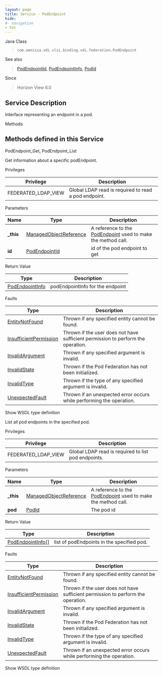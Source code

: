 ```yaml
---
layout: page
title: Service - PodEndpoint
hide:
#- navigation
- toc
---
```








Java Class
> `com.omnissa.vdi.vlsi.binding.vdi.federation.PodEndpoint`

See also
> [PodEndpointId](vdi.entity.PodEndpointId.md), [PodEndpointInfo](vdi.federation.PodEndpoint.PodEndpointInfo.md), [PodId](vdi.entity.PodId.md)

Since
> Horizon View 6.0





## Service Description

Interface representing an endpoint in a pod.

Methods

Methods defined in this Service
---
PodEndpoint_Get, PodEndpoint_List




Get information about a specific podEndpoint.

Privileges

Privilege |  Description
---|---
FEDERATED_LDAP_VIEW|  Global LDAP read is required to read a pod endpoint.



Parameters

Name| Type| Description
---|---|---
**_this**| [ManagedObjectReference](vmodl.ManagedObjectReference.md)|  A reference to the [PodEndpoint](vdi.federation.PodEndpoint.md) used to make the method call.
**id**| [PodEndpointId](vdi.entity.PodEndpointId.md)|  id of the pod endpoint to get




Return Value

Type |  Description
---|---
[PodEndpointInfo](vdi.federation.PodEndpoint.PodEndpointInfo.md)| podEndpointInfo for the endpoint



Faults

Type |  Description
---|---
[EntityNotFound](vdi.fault.EntityNotFound.md)| Thrown if any specified entity cannot be found.
[InsufficientPermission](vdi.fault.InsufficientPermission.md)| Thrown if the user does not have sufficient permission to perform the operation.
[InvalidArgument](vdi.fault.InvalidArgument.md)| Thrown if any specified argument is invalid.
[InvalidState](vdi.fault.InvalidState.md)| Thrown if the Pod Federation has not been initialized.
[InvalidType](vdi.fault.InvalidType.md)| Thrown if the type of any specified argument is invalid.
[UnexpectedFault](vdi.fault.UnexpectedFault.md)| Thrown if an unexpected error occurs while performing the operation.

Show WSDL type definition







List all pod endpoints in the specified pod.

Privileges

Privilege |  Description
---|---
FEDERATED_LDAP_VIEW|  Global LDAP read is required to list pod endpoints.



Parameters

Name| Type| Description
---|---|---
**_this**| [ManagedObjectReference](vmodl.ManagedObjectReference.md)|  A reference to the [PodEndpoint](vdi.federation.PodEndpoint.md) used to make the method call.
**pod**| [PodId](vdi.entity.PodId.md)|  The pod id




Return Value

Type |  Description
---|---
[PodEndpointInfo[]](vdi.federation.PodEndpoint.PodEndpointInfo.md)| list of podEndpoints in the specified pod.



Faults

Type |  Description
---|---
[EntityNotFound](vdi.fault.EntityNotFound.md)| Thrown if any specified entity cannot be found.
[InsufficientPermission](vdi.fault.InsufficientPermission.md)| Thrown if the user does not have sufficient permission to perform the operation.
[InvalidArgument](vdi.fault.InvalidArgument.md)| Thrown if any specified argument is invalid.
[InvalidState](vdi.fault.InvalidState.md)| Thrown if the Pod Federation has not been initialized.
[InvalidType](vdi.fault.InvalidType.md)| Thrown if the type of any specified argument is invalid.
[UnexpectedFault](vdi.fault.UnexpectedFault.md)| Thrown if an unexpected error occurs while performing the operation.

Show WSDL type definition












 
